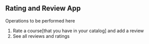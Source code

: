 ## Rating and Review App

Operations to be performed here

1. Rate a course[that you have in your catalog] and add a review
2. See all reviews and ratings

<!-- order randomly -->

